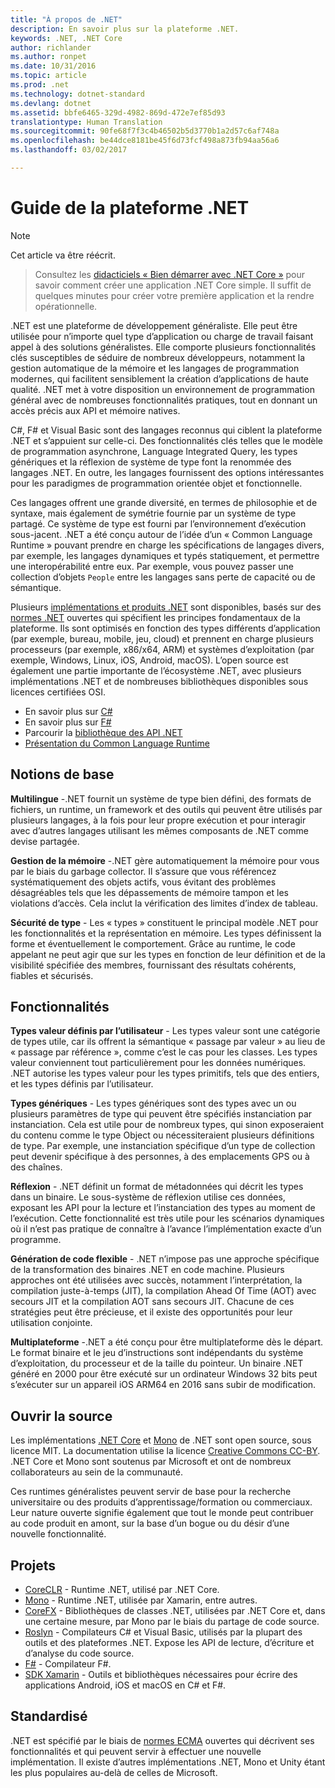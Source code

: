 ```yaml
---
title: "À propos de .NET"
description: En savoir plus sur la plateforme .NET.
keywords: .NET, .NET Core
author: richlander
ms.author: ronpet
ms.date: 10/31/2016
ms.topic: article
ms.prod: .net
ms.technology: dotnet-standard
ms.devlang: dotnet
ms.assetid: bbfe6465-329d-4982-869d-472e7ef85d93
translationtype: Human Translation
ms.sourcegitcommit: 90fe68f7f3c4b46502b5d3770b1a2d57c6af748a
ms.openlocfilehash: be44dce8181be45f6d73fcf498a873fb94aa56a6
ms.lasthandoff: 03/02/2017

---
```


# <a name="net-platform-guide"></a>Guide de la plateforme .NET

> [!NOTE]
Cet article va être réécrit.

> Consultez les [didacticiels « Bien démarrer avec .NET Core »](../core/getting-started.md) pour savoir comment créer une application .NET Core simple. Il suffit de quelques minutes pour créer votre première application et la rendre opérationnelle.

.NET est une plateforme de développement généraliste. Elle peut être utilisée pour n’importe quel type d’application ou charge de travail faisant appel à des solutions généralistes. Elle comporte plusieurs fonctionnalités clés susceptibles de séduire de nombreux développeurs, notamment la gestion automatique de la mémoire et les langages de programmation modernes, qui facilitent sensiblement la création d’applications de haute qualité. .NET met à votre disposition un environnement de programmation général avec de nombreuses fonctionnalités pratiques, tout en donnant un accès précis aux API et mémoire natives.

C#, F# et Visual Basic sont des langages reconnus qui ciblent la plateforme .NET et s’appuient sur celle-ci. Des fonctionnalités clés telles que le modèle de programmation asynchrone, Language Integrated Query, les types génériques et la réflexion de système de type font la renommée des langages .NET. En outre, les langages fournissent des options intéressantes pour les paradigmes de programmation orientée objet et fonctionnelle.

Ces langages offrent une grande diversité, en termes de philosophie et de syntaxe, mais également de symétrie fournie par un système de type partagé. Ce système de type est fourni par l’environnement d’exécution sous-jacent. .NET a été conçu autour de l’idée d’un « Common Language Runtime » pouvant prendre en charge les spécifications de langages divers, par exemple, les langages dynamiques et typés statiquement, et permettre une interopérabilité entre eux. Par exemple, vous pouvez passer une collection d’objets `People` entre les langages sans perte de capacité ou de sémantique.

Plusieurs [implémentations et produits .NET](components.md) sont disponibles, basés sur des [normes .NET](https://github.com/dotnet/coreclr/blob/master/Documentation/project-docs/dotnet-standards.md) ouvertes qui spécifient les principes fondamentaux de la plateforme. Ils sont optimisés en fonction des types différents d’application (par exemple, bureau, mobile, jeu, cloud) et prennent en charge plusieurs processeurs (par exemple, x86/x64, ARM) et systèmes d’exploitation (par exemple, Windows, Linux, iOS, Android, macOS). L’open source est également une partie importante de l’écosystème .NET, avec plusieurs implémentations .NET et de nombreuses bibliothèques disponibles sous licences certifiées OSI.

- En savoir plus sur [C#](../csharp/index.md)
- En savoir plus sur [F#](../fsharp/index.md)
- Parcourir la [bibliothèque des API .NET](../../api/index.md)
- [Présentation du Common Language Runtime](https://github.com/dotnet/coreclr/blob/master/Documentation/botr/intro-to-clr.md)

<a name="fundamentals"></a>Notions de base
------------

**Multilingue** -.NET fournit un système de type bien défini, des formats de fichiers, un runtime, un framework et des outils qui peuvent être utilisés par plusieurs langages, à la fois pour leur propre exécution et pour interagir avec d’autres langages utilisant les mêmes composants de .NET comme devise partagée.

**Gestion de la mémoire** -.NET gère automatiquement la mémoire pour vous par le biais du garbage collector. Il s’assure que vous référencez systématiquement des objets actifs, vous évitant des problèmes désagréables tels que les dépassements de mémoire tampon et les violations d’accès. Cela inclut la vérification des limites d’index de tableau.

**Sécurité de type** - Les « types » constituent le principal modèle .NET pour les fonctionnalités et la représentation en mémoire. Les types définissent la forme et éventuellement le comportement. Grâce au runtime, le code appelant ne peut agir que sur les types en fonction de leur définition et de la visibilité spécifiée des membres, fournissant des résultats cohérents, fiables et sécurisés.

<a name="features"></a>Fonctionnalités
--------

**Types valeur définis par l’utilisateur** - Les types valeur sont une catégorie de types utile, car ils offrent la sémantique « passage par valeur » au lieu de « passage par référence », comme c’est le cas pour les classes. Les types valeur conviennent tout particulièrement pour les données numériques. .NET autorise les types valeur pour les types primitifs, tels que des entiers, et les types définis par l’utilisateur.

**Types génériques** - Les types génériques sont des types avec un ou plusieurs paramètres de type qui peuvent être spécifiés instanciation par instanciation. Cela est utile pour de nombreux types, qui sinon exposeraient du contenu comme le type Object ou nécessiteraient plusieurs définitions de type. Par exemple, une instanciation spécifique d’un type de collection peut devenir spécifique à des personnes, à des emplacements GPS ou à des chaînes.

**Réflexion** - .NET définit un format de métadonnées qui décrit les types dans un binaire. Le sous-système de réflexion utilise ces données, exposant les API pour la lecture et l’instanciation des types au moment de l’exécution. Cette fonctionnalité est très utile pour les scénarios dynamiques où il n’est pas pratique de connaître à l’avance l’implémentation exacte d’un programme.

**Génération de code flexible** - .NET n’impose pas une approche spécifique de la transformation des binaires .NET en code machine. Plusieurs approches ont été utilisées avec succès, notamment l’interprétation, la compilation juste-à-temps (JIT), la compilation Ahead Of Time (AOT) avec secours JIT et la compilation AOT sans secours JIT. Chacune de ces stratégies peut être précieuse, et il existe des opportunités pour leur utilisation conjointe.

**Multiplateforme** -.NET a été conçu pour être multiplateforme dès le départ. Le format binaire et le jeu d’instructions sont indépendants du système d’exploitation, du processeur et de la taille du pointeur. Un binaire .NET généré en 2000 pour être exécuté sur un ordinateur Windows 32 bits peut s’exécuter sur un appareil iOS ARM64 en 2016 sans subir de modification.

<a name="open-source"></a>Ouvrir la source
-----------

Les implémentations [.NET Core](https://github.com/dotnet/core) et [Mono](https://github.com/mono/mono) de .NET sont open source, sous licence MIT. La documentation utilise la licence [Creative Commons CC-BY](https://creativecommons.org/licenses/by/4.0/). .NET Core et Mono sont soutenus par Microsoft et ont de nombreux collaborateurs au sein de la communauté. 

Ces runtimes généralistes peuvent servir de base pour la recherche universitaire ou des produits d’apprentissage/formation ou commerciaux. Leur nature ouverte signifie également que tout le monde peut contribuer au code produit en amont, sur la base d’un bogue ou du désir d’une nouvelle fonctionnalité.

<a name="projects"></a>Projets
--------

- [CoreCLR](https://github.com/dotnet/coreclr) - Runtime .NET, utilisé par .NET Core.
- [Mono](https://github.com/mono/mono) - Runtime .NET, utilisée par Xamarin, entre autres.
- [CoreFX](https://github.com/dotnet/coreclr) - Bibliothèques de classes .NET, utilisées par .NET Core et, dans une certaine mesure, par Mono par le biais du partage de code source.
- [Roslyn](https://github.com/dotnet/roslyn) - Compilateurs C# et Visual Basic, utilisés par la plupart des outils et des plateformes .NET. Expose les API de lecture, d’écriture et d’analyse du code source.
- [F#](https://github.com/microsoft/visualfsharp) - Compilateur F#.
- [SDK Xamarin](http://open.xamarin.com) - Outils et bibliothèques nécessaires pour écrire des applications Android, iOS et macOS en C# et F#.

<a name="standardized"></a>Standardisé
------------

.NET est spécifié par le biais de [normes ECMA](https://github.com/dotnet/coreclr/blob/master/Documentation/project-docs/dotnet-standards.md) ouvertes qui décrivent ses fonctionnalités et qui peuvent servir à effectuer une nouvelle implémentation. Il existe d’autres implémentations .NET, Mono et Unity étant les plus populaires au-delà de celles de Microsoft.


